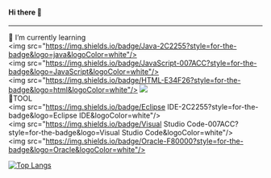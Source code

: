 #### Hi there 👋
---
🌱 I’m currently learning<br>
<img src="https://img.shields.io/badge/Java-2C2255?style=for-the-badge&logo=java&logoColor=white"/>
<img src="https://img.shields.io/badge/JavaScript-007ACC?style=for-the-badge&logo=JavaScript&logoColor=white"/>
<img src="https://img.shields.io/badge/HTML-E34F26?style=for-the-badge&logo=html&logoColor=white"/>
<img src="https://img.shields.io/badge/JavaScript-F7DF1E?style=flat&logo=JavaScript&logoColor=white"/>
<br>🔨TOOL<br>
<img src="https://img.shields.io/badge/Eclipse IDE-2C2255?style=for-the-badge&logo=Eclipse IDE&logoColor=white"/>
<img src="https://img.shields.io/badge/Visual Studio Code-007ACC?style=for-the-badge&logo=Visual Studio Code&logoColor=white"/>
<img src="https://img.shields.io/badge/Oracle-F80000?style=for-the-badge&logo=Oracle&logoColor=white"/>



[![Top Langs](https://github-readme-stats.vercel.app/api/top-langs/?username=potatoy1&layout=compact)](https://github.com/potatoy1/github-readme-stats)

